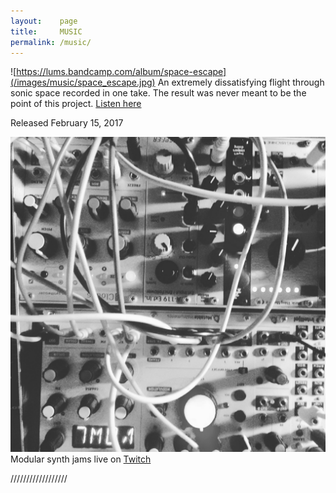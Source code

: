 ```yaml
---
layout:    page
title:     MUSIC
permalink: /music/
---
```


![https://lums.bandcamp.com/album/space-escape](/images/music/space_escape.jpg)
An extremely dissatisfying flight through sonic space recorded in one take. The result was never meant to be the point of this project. [Listen here](https://lums.bandcamp.com/album/space-escape)

Released February 15, 2017




![](/images/music/modular.jpg)
Modular synth jams live on
[Twitch](https://www.twitch.tv/lums_/)

//////////////////